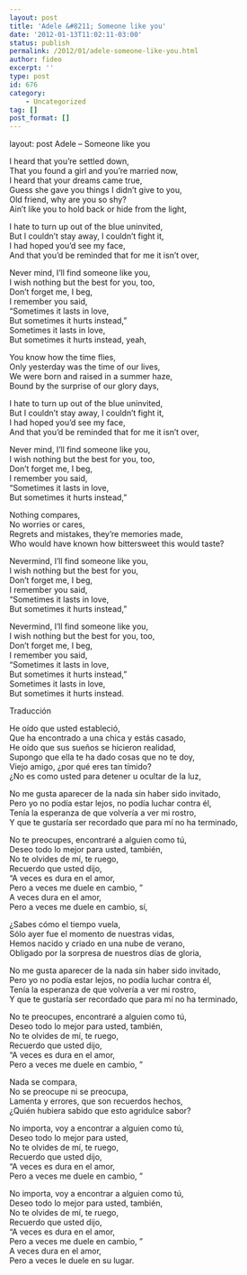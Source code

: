 ```yaml
---
layout: post
title: 'Adele &#8211; Someone like you'
date: '2012-01-13T11:02:11-03:00'
status: publish
permalink: /2012/01/adele-someone-like-you.html
author: fideo
excerpt: ''
type: post
id: 676
category:
    - Uncategorized
tag: []
post_format: []
---
```

layout: post
Adele – Someone like you

I heard that you’re settled down,  
That you found a girl and you’re married now,  
I heard that your dreams came true,  
Guess she gave you things I didn’t give to you,  
Old friend, why are you so shy?  
Ain’t like you to hold back or hide from the light,

I hate to turn up out of the blue uninvited,  
But I couldn’t stay away, I couldn’t fight it,  
I had hoped you’d see my face,  
And that you’d be reminded that for me it isn’t over,

Never mind, I’ll find someone like you,  
I wish nothing but the best for you, too,  
Don’t forget me, I beg,  
I remember you said,  
“Sometimes it lasts in love,  
But sometimes it hurts instead,”  
Sometimes it lasts in love,  
But sometimes it hurts instead, yeah,

You know how the time flies,  
Only yesterday was the time of our lives,  
We were born and raised in a summer haze,  
Bound by the surprise of our glory days,

I hate to turn up out of the blue uninvited,  
But I couldn’t stay away, I couldn’t fight it,  
I had hoped you’d see my face,  
And that you’d be reminded that for me it isn’t over,

Never mind, I’ll find someone like you,  
I wish nothing but the best for you, too,  
Don’t forget me, I beg,  
I remember you said,  
“Sometimes it lasts in love,  
But sometimes it hurts instead,”

Nothing compares,  
No worries or cares,  
Regrets and mistakes, they’re memories made,  
Who would have known how bittersweet this would taste?

Nevermind, I’ll find someone like you,  
I wish nothing but the best for you,  
Don’t forget me, I beg,  
I remember you said,  
“Sometimes it lasts in love,  
But sometimes it hurts instead,”

Nevermind, I’ll find someone like you,  
I wish nothing but the best for you, too,  
Don’t forget me, I beg,  
I remember you said,  
“Sometimes it lasts in love,  
But sometimes it hurts instead,”  
Sometimes it lasts in love,  
But sometimes it hurts instead.

Traducción

He oído que usted estableció,  
Que ha encontrado a una chica y estás casado,  
He oído que sus sueños se hicieron realidad,  
Supongo que ella te ha dado cosas que no te doy,  
Viejo amigo, ¿por qué eres tan tímido?  
¿No es como usted para detener u ocultar de la luz,

No me gusta aparecer de la nada sin haber sido invitado,  
Pero yo no podía estar lejos, no podía luchar contra él,  
Tenía la esperanza de que volvería a ver mi rostro,  
Y que te gustaría ser recordado que para mí no ha terminado,

No te preocupes, encontraré a alguien como tú,  
Deseo todo lo mejor para usted, también,  
No te olvides de mí, te ruego,  
Recuerdo que usted dijo,  
“A veces es dura en el amor,  
Pero a veces me duele en cambio, ”  
A veces dura en el amor,  
Pero a veces me duele en cambio, sí,

¿Sabes cómo el tiempo vuela,  
Sólo ayer fue el momento de nuestras vidas,  
Hemos nacido y criado en una nube de verano,  
Obligado por la sorpresa de nuestros días de gloria,

No me gusta aparecer de la nada sin haber sido invitado,  
Pero yo no podía estar lejos, no podía luchar contra él,  
Tenía la esperanza de que volvería a ver mi rostro,  
Y que te gustaría ser recordado que para mí no ha terminado,

No te preocupes, encontraré a alguien como tú,  
Deseo todo lo mejor para usted, también,  
No te olvides de mí, te ruego,  
Recuerdo que usted dijo,  
“A veces es dura en el amor,  
Pero a veces me duele en cambio, ”

Nada se compara,  
No se preocupe ni se preocupa,  
Lamenta y errores, que son recuerdos hechos,  
¿Quién hubiera sabido que esto agridulce sabor?

No importa, voy a encontrar a alguien como tú,  
Deseo todo lo mejor para usted,  
No te olvides de mí, te ruego,  
Recuerdo que usted dijo,  
“A veces es dura en el amor,  
Pero a veces me duele en cambio, ”

No importa, voy a encontrar a alguien como tú,  
Deseo todo lo mejor para usted, también,  
No te olvides de mí, te ruego,  
Recuerdo que usted dijo,  
“A veces es dura en el amor,  
Pero a veces me duele en cambio, ”  
A veces dura en el amor,  
Pero a veces le duele en su lugar.